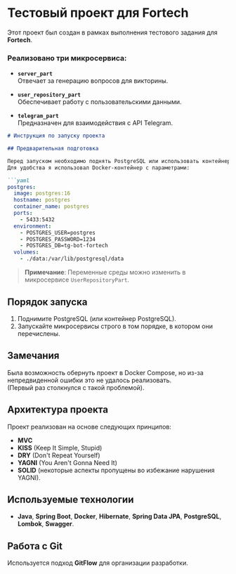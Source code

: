 # Тестовый проект для Fortech

Этот проект был создан в рамках выполнения тестового задания для **Fortech**.  

### Реализовано три микросервиса:

- **`server_part`**  
  Отвечает за генерацию вопросов для викторины.

- **`user_repository_part`**  
  Обеспечивает работу с пользовательскими данными.

- **`telegram_part`**  
  Предназначен для взаимодействия с API Telegram.

```markdown
# Инструкция по запуску проекта

## Предварительная подготовка

Перед запуском необходимо поднять PostgreSQL или использовать контейнер с PostgreSQL.  
Для удобства я использовал Docker-контейнер с параметрами:  

```yaml
postgres:
  image: postgres:16
  hostname: postgres
  container_name: postgres
  ports:
    - 5433:5432
  environment:
    - POSTGRES_USER=postgres
    - POSTGRES_PASSWORD=1234
    - POSTGRES_DB=tg-bot-fortech
  volumes:
    - ./data:/var/lib/postgresql/data
```

> **Примечание**: Переменные среды можно изменить в микросервисе `UserRepositoryPart`.

## Порядок запуска

1. Поднимите PostgreSQL (или контейнер PostgreSQL).
2. Запускайте микросервисы строго в том порядке, в котором они перечислены.

## Замечания

Была возможность обернуть проект в Docker Compose, но из-за непредвиденной ошибки это не удалось реализовать.  
(Первый раз столкнулся с такой проблемой).  

## Архитектура проекта

Проект реализован на основе следующих принципов:  
- **MVC**  
- **KISS** (Keep It Simple, Stupid)  
- **DRY** (Don't Repeat Yourself)  
- **YAGNI** (You Aren't Gonna Need It)  
- **SOLID** (некоторые аспекты пропущены во избежание нарушения YAGNI).  

## Используемые технологии

- **Java**, **Spring Boot**, **Docker**, **Hibernate**, **Spring Data JPA**, **PostgreSQL**, **Lombok**, **Swagger**.  

## Работа с Git

Используется подход **GitFlow** для организации разработки.  
```
